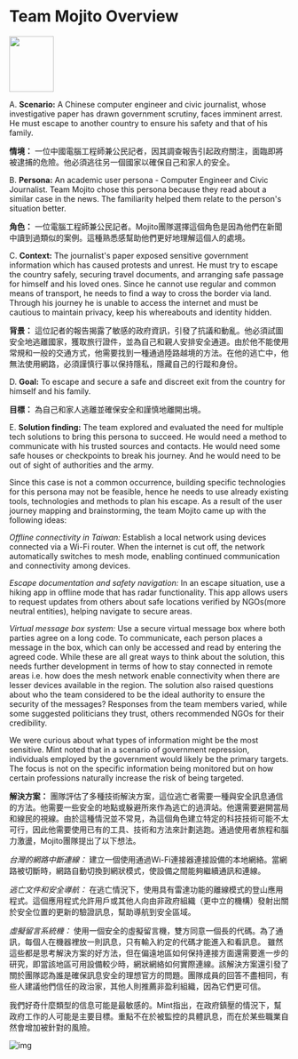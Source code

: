 # Team Mojito Overview

<p align="left">
  <img src="https://raw.githubusercontent.com/sprblm/The-Design-We-Open/refs/heads/main/Documenting%20Internet%20Shutdowns%20Workshop/graphics%20and%20illustrations/team%20foods/mojito.png" height=100 width=80 />
</p>

A. **Scenario:** A Chinese computer engineer and civic journalist, whose investigative paper has drawn government scrutiny, faces imminent arrest. He must escape to another country to ensure his safety and that of his family.

**情境：** 一位中國電腦工程師兼公民記者，因其調查報告引起政府關注，面臨即將被逮捕的危險。他必須逃往另一個國家以確保自己和家人的安全。

B. **Persona:** An academic user persona - Computer Engineer and Civic Journalist. Team Mojito chose this persona because they read about a similar case in the news. The familiarity helped them relate to the person's situation better.

**角色：** 一位電腦工程師兼公民記者。Mojito團隊選擇這個角色是因為他們在新聞中讀到過類似的案例。這種熟悉感幫助他們更好地理解這個人的處境。

C. **Context:** The journalist's paper exposed sensitive government information which has caused protests and unrest. He must try to escape the country safely, securing travel documents, and arranging safe passage for himself and his loved ones. Since he cannot use regular and common means of transport, he needs to find a way to cross the border via land. Through his journey he is unable to access the internet and must be cautious to maintain privacy, keep his whereabouts and identity hidden.

**背景：** 這位記者的報告揭露了敏感的政府資訊，引發了抗議和動亂。他必須試圖安全地逃離國家，獲取旅行證件，並為自己和親人安排安全通道。由於他不能使用常規和一般的交通方式，他需要找到一種通過陸路越境的方法。在他的逃亡中，他無法使用網路，必須謹慎行事以保持隱私，隱藏自己的行蹤和身份。

D. **Goal:** To escape and secure a safe and discreet exit from the country for himself and his family.

**目標：** 為自己和家人逃離並確保安全和謹慎地離開出境。

E. **Solution finding:** The team explored and evaluated the need for multiple tech solutions to bring this persona to succeed. He would need a method to communicate with his trusted sources and contacts. He would need some safe houses or checkpoints to break his journey. And he would need to be out of sight of authorities and the army.
 
Since this case is not a common occurrence, building specific technologies for this persona may not be feasible, hence he needs to use already existing tools, technologies and methods to plan his escape. As a result of the user journey mapping and brainstorming, the team Mojito came up with the following ideas:

_Offline connectivity in Taiwan:_ Establish a local network using devices connected via a Wi-Fi router. When the internet is cut off, the network automatically switches to mesh mode, enabling continued communication and connectivity among devices.

_Escape documentation and safety navigation:_ In an escape situation, use a hiking app in offline mode that has radar functionality. This app allows users to request updates from others about safe locations verified by NGOs(more neutral entities), helping navigate to secure areas. 

_Virtual message box system:_ Use a secure virtual message box where both parties agree on a long code. To communicate, each person places a message in the box, which can only be accessed and read by entering the agreed code. 
While these are all great ways to think about the solution, this needs further development in terms of how to stay connected in remote areas i.e. how does the mesh network enable connectivity when there are lesser devices available in the region. The solution also raised questions about who the team considered to be the ideal authority to ensure the security of the messages? Responses from the team members varied, while some suggested politicians they trust, others recommended NGOs for their credibility. 

We were curious about what types of information might be the most sensitive. Mint noted that in a scenario of government repression, individuals employed by the government would likely be the primary targets. The focus is not on the specific information being monitored but on how certain professions naturally increase the risk of being targeted.

**解決方案：** 團隊評估了多種技術解決方案，這位逃亡者需要一種與安全訊息通信的方法。他需要一些安全的地點或躲避所來作為逃亡的過濟站。他還需要避開當局和線民的視線。由於這種情況並不常見，為這個角色建立特定的科技技術可能不太可行，因此他需要使用已有的工具、技術和方法來計劃逃跑。通過使用者旅程和腦力激盪，Mojito團隊提出了以下想法。

_台灣的網路中斷連線：_ 建立一個使用通過Wi-Fi連接器連接設備的本地網絡。當網路被切斷時，網路自動切換到網狀模式，使設備之間能夠繼續通訊和連線。

_逃亡文件和安全導航：_ 在逃亡情況下，使用具有雷達功能的離線模式的登山應用程式。這個應用程式允許用戶或其他人向由非政府組織（更中立的機構）發射出關於安全位置的更新的驗證訊息，幫助導航到安全區域。

_虛擬留言系統機：_ 使用一個安全的虛擬留言機，雙方同意一個長的代碼。為了通訊，每個人在機器裡放一則訊息，只有輸入約定的代碼才能進入和看訊息。
雖然這些都是思考解決方案的好方法，但在偏遠地區如何保持連接方面還需要進一步的研究，即當該地區可用設備較少時，網狀網絡如何實際連線。該解決方案還引發了關於團隊認為誰是確保訊息安全的理想官方的問題。團隊成員的回答不盡相同，有些人建議他們信任的政治家，其他人則推薦非盈利組織，因為它們更可信。

我們好奇什麼類型的信息可能是最敏感的。Mint指出，在政府鎮壓的情況下，幫政府工作的人可能是主要目標。重點不在於被監控的具體訊息，而在於某些職業自然會增加被針對的風險。

![img](https://github.com/sprblm/The-Design-We-Open/blob/main/Documenting%20Internet%20Shutdowns%20Workshop/graphics%20and%20illustrations/solution%20illustrations/team-mojito-solution-11-28.png?raw=true)

